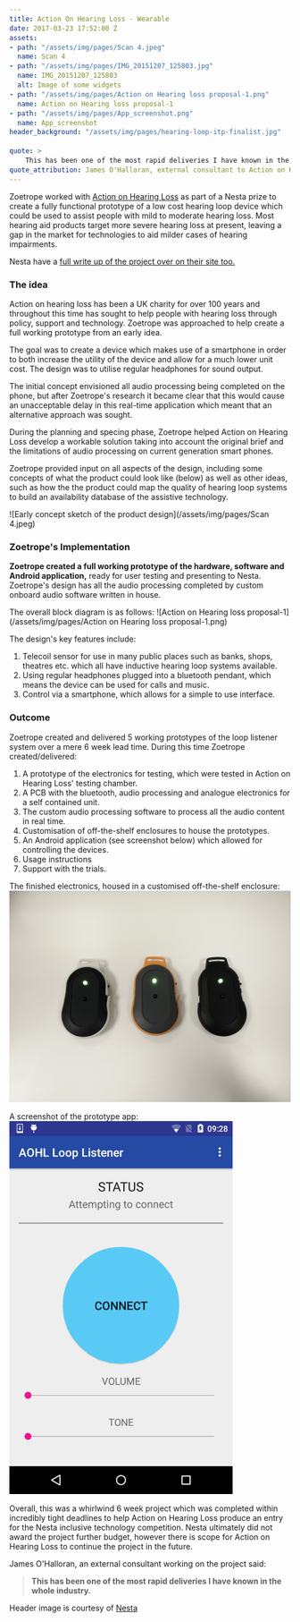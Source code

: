 ```yaml
---
title: Action On Hearing Loss - Wearable
date: 2017-03-23 17:52:00 Z
assets:
- path: "/assets/img/pages/Scan 4.jpeg"
  name: Scan 4
- path: "/assets/img/pages/IMG_20151207_125803.jpg"
  name: IMG_20151207_125803
  alt: Image of some widgets
- path: "/assets/img/pages/Action on Hearing loss proposal-1.png"
  name: Action on Hearing loss proposal-1
- path: "/assets/img/pages/App_screenshot.png"
  name: App_screenshot
header_background: "/assets/img/pages/hearing-loop-itp-finalist.jpg"

quote: >
    This has been one of the most rapid deliveries I have known in the whole industry.
quote_attribution: James O'Halloran, external consultant to Action on Hearing Loss.
---
```


Zoetrope worked with [Action on Hearing Loss](https://www.actiononhearingloss.org.uk/default.aspx) as part of a Nesta prize to create a fully functional prototype of a low cost hearing loop device which could be used to assist people with mild to moderate hearing loss. Most hearing aid products target more severe hearing loss at present, leaving a gap in the market for technologies to aid milder cases of hearing impairments.

Nesta have a [full write up of the project over on their site too.](http://www.nesta.org.uk/inclusive-technology-prize-finalists/hearing-loop-listener)

### The idea
Action on hearing loss has been a UK charity for over 100 years and throughout this time has sought to help people with hearing loss through policy, support and technology. Zoetrope was approached to help create a full working prototype from an early idea.

The goal was to create a device which makes use of a smartphone in order to both increase the utility of the device and allow for a much lower unit cost. The design was to utilise regular headphones for sound output.

The initial concept envisioned all audio processing being completed on the phone, but after Zoetrope's research it became clear that this would cause an unacceptable delay in this real-time application which meant that an alternative approach was sought.

During the planning and specing phase, Zoetrope helped Action on Hearing Loss develop a workable solution taking into account the original brief and the limitations of audio processing on current generation smart phones.

Zoetrope provided input on all aspects of the design, including some concepts of what the product could look like (below) as well as other ideas, such as how the the product could map the quality of hearing loop systems to build an availability database of the assistive technology.

![Early concept sketch of the product design](/assets/img/pages/Scan 4.jpeg)

### Zoetrope's Implementation
**Zoetrope created a full working prototype of the hardware, software and Android application,** ready for user testing and presenting to Nesta. Zoetrope's design has all the audio processing completed by custom onboard audio software written in house.

The overall block diagram is as follows:
![Action on Hearing loss proposal-1](/assets/img/pages/Action on Hearing loss proposal-1.png)

The design's key features include:

1. Telecoil sensor for use in many public places such as banks, shops, theatres etc. which all have inductive hearing loop systems available.
2. Using regular headphones plugged into a bluetooth pendant, which means the device can be used for calls and music.
3. Control via a smartphone, which allows for a simple to use interface.

### Outcome
Zoetrope created and delivered 5 working prototypes of the loop listener system over a mere 6 week lead time. During this time Zoetrope created/delivered:

1. A prototype of the electronics for testing, which were tested in Action on Hearing Loss' testing chamber.
2. A PCB with the bluetooth, audio processing and analogue electronics for a self contained unit.
3. The custom audio processing software to process all the audio content in real time.
4. Customisation of off-the-shelf enclosures to house the prototypes.
5. An Android application (see screenshot below) which allowed for controlling the devices.
6. Usage instructions
7. Support with the trials.

The finished electronics, housed in a customised off-the-shelf enclosure:
![Finished product](/assets/img/pages/IMG_20151207_125803.jpg)

A screenshot of the prototype app:
<img src="/assets/img/pages/App_screenshot.png" alt="Drawing" style="width: 400px;"/>


Overall, this was a whirlwind 6 week project which was completed within incredibly tight deadlines to help Action on Hearing Loss produce an entry for the Nesta inclusive technology competition. Nesta ultimately did not award the project further budget, however there is scope for Action on Hearing Loss to continue the project in the future.

James O'Halloran, an external consultant working on the project said:
> **This has been one of the most rapid deliveries I have known in the whole industry.**

Header image is courtesy of [Nesta](http://www.nesta.org.uk/inclusive-technology-prize-finalists/hearing-loop-listener)
